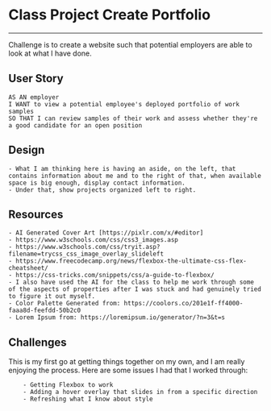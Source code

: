 # Class Project Create Portfolio

---

Challenge is to create a website such that potential employers are able to look at what I have done.

## User Story

```
AS AN employer
I WANT to view a potential employee's deployed portfolio of work samples
SO THAT I can review samples of their work and assess whether they're a good candidate for an open position
```

## Design

    - What I am thinking here is having an aside, on the left, that contains information about me and to the right of that, when available space is big enough, display contact information.
    - Under that, show projects organized left to right.

## Resources

    - AI Generated Cover Art [https://pixlr.com/x/#editor]
    - https://www.w3schools.com/css/css3_images.asp
    - https://www.w3schools.com/css/tryit.asp?filename=trycss_css_image_overlay_slideleft
    - https://www.freecodecamp.org/news/flexbox-the-ultimate-css-flex-cheatsheet/
    - https://css-tricks.com/snippets/css/a-guide-to-flexbox/
    - I also have used the AI for the class to help me work through some of the aspects of properties after I was stuck and had genuinely tried to figure it out myself.
    - Color Palette Generated from: https://coolors.co/201e1f-ff4000-faaa8d-feefdd-50b2c0
    - Lorem Ipsum from: https://loremipsum.io/generator/?n=3&t=s

## Challenges

This is my first go at getting things together on my own, and I am really enjoying the process. Here are some issues I had that I worked through:

        - Getting Flexbox to work
        - Adding a hover overlay that slides in from a specific direction
        - Refreshing what I know about style
